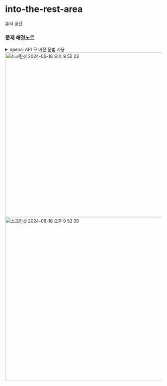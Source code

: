 # into-the-rest-area
휴식 공간

### 문제 해결노트
<details>
<summary>openai API 구 버전 문법 사용</summary>
  
```
const response = await openai.chat.completions.create({
    messages: [
      { role: "user", content: prompt }
    ],
    model: "gpt-3.5-turbo",
  });
  if (response.choices[0].message.content) {
    const completionText = response.choices[0].message.content;
    res.json({ content: completionText });
  }
```
  
이부분 에서 구버전의 문법인

```ts
  await openai.createChatCompletion({});
  const completionText = response.data.choices[0].message.content;
```
이 두개의 바뀐 부분때문에 시간을 많이 잡아먹었다.
response뒤에 data를 쓰지 않아도 되며 createChatCompletion은 위의 코드처럼 chat.completions.create로 바꼈다.
최신 공식자료를 확인하면서 사용하는게 중요한듯 하다.

</details>

<img width="530" alt="스크린샷 2024-06-18 오후 9 52 23" src="https://github.com/aquaman122/into-the-rest-area/assets/89385423/5eb8ee80-f3e7-4f41-a991-370d62c089f3">
<img width="527" alt="스크린샷 2024-06-18 오후 9 52 39" src="https://github.com/aquaman122/into-the-rest-area/assets/89385423/4121acf9-b7a2-4732-9f34-6fadc7c472e1">

